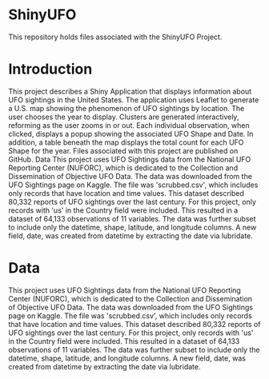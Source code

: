 # ShinyUFO
This repository holds files associated with the ShinyUFO Project.

# Introduction
This project describes a Shiny Application that displays information about UFO sightings in the United States.
The application uses Leaflet to generate a U.S. map showing the phenomenon of UFO sightings by location. The user chooses the year to display.
Clusters are generated interactively, reforming as the user zooms in or out.
Each individual observation, when clicked, displays a popup showing the associated UFO Shape and Date.
In addition, a table beneath the map displays the total count for each UFO Shape for the year.
Files associated with this project are published on GitHub.
Data
This project uses UFO Sightings data from the National UFO Reporting Center (NUFORC), which is dedicated to the Collection and Dissemination of Objective UFO Data.
The data was downloaded from the UFO Sightings page on Kaggle. The file was 'scrubbed.csv', which includes only records that have location and time values.
This dataset described 80,332 reports of UFO sightings over the last century. For this project, only records with 'us' in the Country field were included. This resulted in a dataset of 64,133 observations of 11 variables. The data was further subset to include only the datetime, shape, latitude, and longitude columns. A new field, date, was created from datetime by extracting the date via lubridate.

# Data
This project uses UFO Sightings data from the National UFO Reporting Center (NUFORC), which is dedicated to the Collection and Dissemination of Objective UFO Data.
The data was downloaded from the UFO Sightings page on Kaggle. The file was 'scrubbed.csv', which includes only records that have location and time values.
This dataset described 80,332 reports of UFO sightings over the last century. For this project, only records with 'us' in the Country field were included. This resulted in a dataset of 64,133 observations of 11 variables. The data was further subset to include only the datetime, shape, latitude, and longitude columns. A new field, date, was created from datetime by extracting the date via lubridate.
